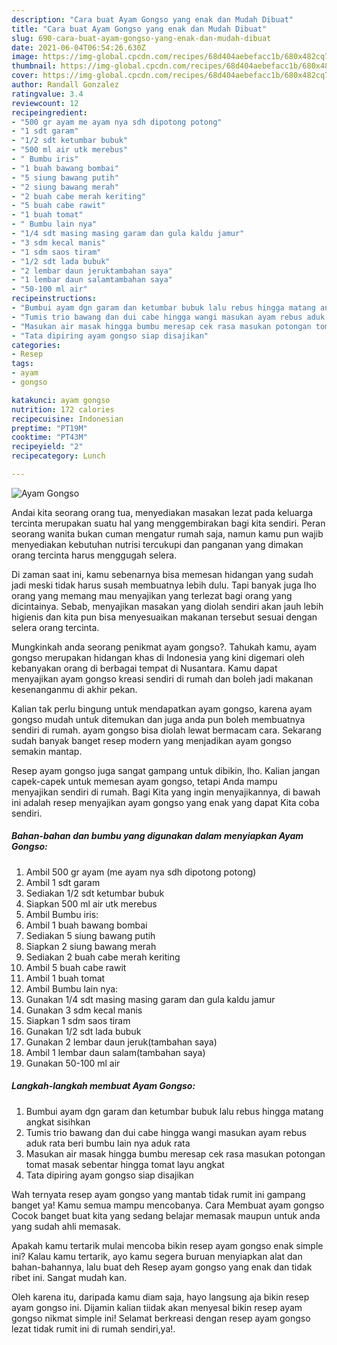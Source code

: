 ```yaml
---
description: "Cara buat Ayam Gongso yang enak dan Mudah Dibuat"
title: "Cara buat Ayam Gongso yang enak dan Mudah Dibuat"
slug: 690-cara-buat-ayam-gongso-yang-enak-dan-mudah-dibuat
date: 2021-06-04T06:54:26.630Z
image: https://img-global.cpcdn.com/recipes/68d404aebefacc1b/680x482cq70/ayam-gongso-foto-resep-utama.jpg
thumbnail: https://img-global.cpcdn.com/recipes/68d404aebefacc1b/680x482cq70/ayam-gongso-foto-resep-utama.jpg
cover: https://img-global.cpcdn.com/recipes/68d404aebefacc1b/680x482cq70/ayam-gongso-foto-resep-utama.jpg
author: Randall Gonzalez
ratingvalue: 3.4
reviewcount: 12
recipeingredient:
- "500 gr ayam me ayam nya sdh dipotong potong"
- "1 sdt garam"
- "1/2 sdt ketumbar bubuk"
- "500 ml air utk merebus"
- " Bumbu iris"
- "1 buah bawang bombai"
- "5 siung bawang putih"
- "2 siung bawang merah"
- "2 buah cabe merah keriting"
- "5 buah cabe rawit"
- "1 buah tomat"
- " Bumbu lain nya"
- "1/4 sdt masing masing garam dan gula kaldu jamur"
- "3 sdm kecal manis"
- "1 sdm saos tiram"
- "1/2 sdt lada bubuk"
- "2 lembar daun jeruktambahan saya"
- "1 lembar daun salamtambahan saya"
- "50-100 ml air"
recipeinstructions:
- "Bumbui ayam dgn garam dan ketumbar bubuk lalu rebus hingga matang angkat sisihkan"
- "Tumis trio bawang dan dui cabe hingga wangi masukan ayam rebus aduk rata beri bumbu lain nya aduk rata"
- "Masukan air masak hingga bumbu meresap cek rasa masukan potongan tomat masak sebentar hingga tomat layu angkat"
- "Tata dipiring ayam gongso siap disajikan"
categories:
- Resep
tags:
- ayam
- gongso

katakunci: ayam gongso 
nutrition: 172 calories
recipecuisine: Indonesian
preptime: "PT19M"
cooktime: "PT43M"
recipeyield: "2"
recipecategory: Lunch

---
```



![Ayam Gongso](https://img-global.cpcdn.com/recipes/68d404aebefacc1b/680x482cq70/ayam-gongso-foto-resep-utama.jpg)

Andai kita seorang orang tua, menyediakan masakan lezat pada keluarga tercinta merupakan suatu hal yang menggembirakan bagi kita sendiri. Peran seorang  wanita bukan cuman mengatur rumah saja, namun kamu pun wajib menyediakan kebutuhan nutrisi tercukupi dan panganan yang dimakan orang tercinta harus menggugah selera.

Di zaman  saat ini, kamu sebenarnya bisa memesan hidangan yang sudah jadi meski tidak harus susah membuatnya lebih dulu. Tapi banyak juga lho orang yang memang mau menyajikan yang terlezat bagi orang yang dicintainya. Sebab, menyajikan masakan yang diolah sendiri akan jauh lebih higienis dan kita pun bisa menyesuaikan makanan tersebut sesuai dengan selera orang tercinta. 



Mungkinkah anda seorang penikmat ayam gongso?. Tahukah kamu, ayam gongso merupakan hidangan khas di Indonesia yang kini digemari oleh kebanyakan orang di berbagai tempat di Nusantara. Kamu dapat menyajikan ayam gongso kreasi sendiri di rumah dan boleh jadi makanan kesenanganmu di akhir pekan.

Kalian tak perlu bingung untuk mendapatkan ayam gongso, karena ayam gongso mudah untuk ditemukan dan juga anda pun boleh membuatnya sendiri di rumah. ayam gongso bisa diolah lewat bermacam cara. Sekarang sudah banyak banget resep modern yang menjadikan ayam gongso semakin mantap.

Resep ayam gongso juga sangat gampang untuk dibikin, lho. Kalian jangan capek-capek untuk memesan ayam gongso, tetapi Anda mampu menyajikan sendiri di rumah. Bagi Kita yang ingin menyajikannya, di bawah ini adalah resep menyajikan ayam gongso yang enak yang dapat Kita coba sendiri.

<!--inarticleads1-->

##### Bahan-bahan dan bumbu yang digunakan dalam menyiapkan Ayam Gongso:

1. Ambil 500 gr ayam (me ayam nya sdh dipotong potong)
1. Ambil 1 sdt garam
1. Sediakan 1/2 sdt ketumbar bubuk
1. Siapkan 500 ml air utk merebus
1. Ambil  Bumbu iris:
1. Ambil 1 buah bawang bombai
1. Sediakan 5 siung bawang putih
1. Siapkan 2 siung bawang merah
1. Sediakan 2 buah cabe merah keriting
1. Ambil 5 buah cabe rawit
1. Ambil 1 buah tomat
1. Ambil  Bumbu lain nya:
1. Gunakan 1/4 sdt masing masing garam dan gula kaldu jamur
1. Gunakan 3 sdm kecal manis
1. Siapkan 1 sdm saos tiram
1. Gunakan 1/2 sdt lada bubuk
1. Gunakan 2 lembar daun jeruk(tambahan saya)
1. Ambil 1 lembar daun salam(tambahan saya)
1. Gunakan 50-100 ml air




<!--inarticleads2-->

##### Langkah-langkah membuat Ayam Gongso:

1. Bumbui ayam dgn garam dan ketumbar bubuk lalu rebus hingga matang angkat sisihkan
1. Tumis trio bawang dan dui cabe hingga wangi masukan ayam rebus aduk rata beri bumbu lain nya aduk rata
1. Masukan air masak hingga bumbu meresap cek rasa masukan potongan tomat masak sebentar hingga tomat layu angkat
1. Tata dipiring ayam gongso siap disajikan




Wah ternyata resep ayam gongso yang mantab tidak rumit ini gampang banget ya! Kamu semua mampu mencobanya. Cara Membuat ayam gongso Cocok banget buat kita yang sedang belajar memasak maupun untuk anda yang sudah ahli memasak.

Apakah kamu tertarik mulai mencoba bikin resep ayam gongso enak simple ini? Kalau kamu tertarik, ayo kamu segera buruan menyiapkan alat dan bahan-bahannya, lalu buat deh Resep ayam gongso yang enak dan tidak ribet ini. Sangat mudah kan. 

Oleh karena itu, daripada kamu diam saja, hayo langsung aja bikin resep ayam gongso ini. Dijamin kalian tiidak akan menyesal bikin resep ayam gongso nikmat simple ini! Selamat berkreasi dengan resep ayam gongso lezat tidak rumit ini di rumah sendiri,ya!.

